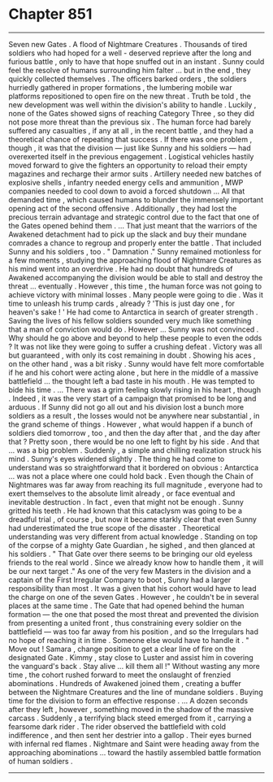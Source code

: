 
# Chapter 851


---

Seven new Gates . A flood of Nightmare Creatures . Thousands of tired soldiers who had hoped for a well - deserved reprieve after the long and furious battle , only to have that hope snuffed out in an instant .
Sunny could feel the resolve of humans surrounding him falter … but in the end , they quickly collected themselves . The officers barked orders , the soldiers hurriedly gathered in proper formations , the lumbering mobile war platforms repositioned to open fire on the new threat .
Truth be told , the new development was well within the division's ability to handle . Luckily , none of the Gates showed signs of reaching Category Three , so they did not pose more threat than the previous six . The human force had barely suffered any casualties , if any at all , in the recent battle , and they had a theoretical chance of repeating that success .
If there was one problem , though , it was that the division — just like Sunny and his soldiers — had overexerted itself in the previous engagement . Logistical vehicles hastily moved forward to give the fighters an opportunity to reload their empty magazines and recharge their armor suits . Artillery needed new batches of explosive shells , infantry needed energy cells and ammunition , MWP companies needed to cool down to avoid a forced shutdown ...
All that demanded time , which caused humans to blunder the immensely important opening act of the second offensive . Additionally , they had lost the precious terrain advantage and strategic control due to the fact that one of the Gates opened behind them .
… That just meant that the warriors of the Awakened detachment had to pick up the slack and buy their mundane comrades a chance to regroup and properly enter the battle .
That included Sunny and his soldiers , too .
" Damnation ."
Sunny remained motionless for a few moments , studying the approaching flood of Nightmare Creatures as his mind went into an overdrive . He had no doubt that hundreds of Awakened accompanying the division would be able to stall and destroy the threat … eventually . However , this time , the human force was not going to achieve victory with minimal losses . Many people were going to die .
Was it time to unleash his trump cards , already ?
'This is just day one , for heaven's sake ! '
He had come to Antarctica in search of greater strength . Saving the lives of his fellow soldiers sounded very much like something that a man of conviction would do . However … Sunny was not convinced .
Why should he go above and beyond to help these people to even the odds ? It was not like they were going to suffer a crushing defeat . Victory was all but guaranteed , with only its cost remaining in doubt . Showing his aces , on the other hand , was a bit risky .
Sunny would have felt more comfortable if he and his cohort were acting alone , but here in the middle of a massive battlefield ... the thought left a bad taste in his mouth . He was tempted to bide his time .
... There was a grim feeling slowly rising in his heart , though .
Indeed , it was the very start of a campaign that promised to be long and arduous . If Sunny did not go all out and his division lost a bunch more soldiers as a result , the losses would not be anywhere near substantial , in the grand scheme of things .
However , what would happen if a bunch of soldiers died tomorrow , too , and then the day after that , and the day after that ? Pretty soon , there would be no one left to fight by his side . And that … was a big problem .
Suddenly , a simple and chilling realization struck his mind . Sunny's eyes widened slightly .
The thing he had come to understand was so straightforward that it bordered on obvious :
Antarctica … was not a place where one could hold back . Even though the Chain of Nightmares was far away from reaching its full magnitude , everyone had to exert themselves to the absolute limit already , or face eventual and inevitable destruction .
In fact , even that might not be enough .
Sunny gritted his teeth .
He had known that this cataclysm was going to be a dreadful trial , of course , but now it became starkly clear that even Sunny had underestimated the true scope of the disaster . Theoretical understanding was very different from actual knowledge .
Standing on top of the corpse of a mighty Gate Guardian , he sighed , and then glanced at his soldiers .
" That Gate over there seems to be bringing our old eyeless friends to the real world . Since we already know how to handle them , it will be our next target ."
As one of the very few Masters in the division and a captain of the First Irregular Company to boot , Sunny had a larger responsibility than most . It was a given that his cohort would have to lead the charge on one of the seven Gates .
However , he couldn't be in several places at the same time .
The Gate that had opened behind the human formation — the one that posed the most threat and prevented the division from presenting a united front , thus constraining every soldier on the battlefield — was too far away from his position , and so the Irregulars had no hope of reaching it in time .
Someone else would have to handle it .
" Move out ! Samara , change position to get a clear line of fire on the designated Gate . Kimmy , stay close to Luster and assist him in covering the vanguard's back . Stay alive ... kill them all !"
Without wasting any more time , the cohort rushed forward to meet the onslaught of frenzied abominations . Hundreds of Awakened joined them , creating a buffer between the Nightmare Creatures and the line of mundane soldiers . Buying time for the division to form an effective response .
… A dozen seconds after they left , however , something moved in the shadow of the massive carcass .
Suddenly , a terrifying black steed emerged from it , carrying a fearsome dark rider . The rider observed the battlefield with cold indifference , and then sent her destrier into a gallop . Their eyes burned with infernal red flames .
Nightmare and Saint were heading away from the approaching abominations ... toward the hastily assembled battle formation of human soldiers .

---

